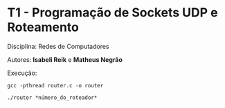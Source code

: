 # T1 - Programação de Sockets UDP e Roteamento

Disciplina: Redes de Computadores

Autores: **Isabeli Reik** e **Matheus Negrão**

Execução:

```
gcc -pthread router.c -o router
```

```
./router *número_do_roteador*
```